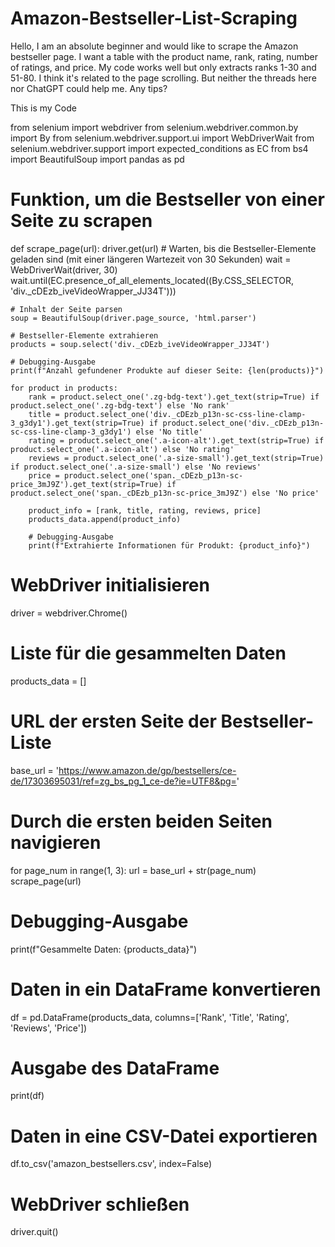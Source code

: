 # Amazon-Bestseller-List-Scraping
Hello, I am an absolute beginner and would like to scrape the Amazon bestseller page. I want a table with the product name, rank, rating, number of ratings, and price. My code works well but only extracts ranks 1-30 and 51-80. I think it's related to the page scrolling. But neither the threads here nor ChatGPT could help me. Any tips?

This is my Code

from selenium import webdriver
from selenium.webdriver.common.by import By
from selenium.webdriver.support.ui import WebDriverWait
from selenium.webdriver.support import expected_conditions as EC
from bs4 import BeautifulSoup
import pandas as pd

# Funktion, um die Bestseller von einer Seite zu scrapen
def scrape_page(url):
    driver.get(url)
    # Warten, bis die Bestseller-Elemente geladen sind (mit einer längeren Wartezeit von 30 Sekunden)
    wait = WebDriverWait(driver, 30)
    wait.until(EC.presence_of_all_elements_located((By.CSS_SELECTOR, 'div._cDEzb_iveVideoWrapper_JJ34T')))

    # Inhalt der Seite parsen
    soup = BeautifulSoup(driver.page_source, 'html.parser')

    # Bestseller-Elemente extrahieren
    products = soup.select('div._cDEzb_iveVideoWrapper_JJ34T')

    # Debugging-Ausgabe
    print(f"Anzahl gefundener Produkte auf dieser Seite: {len(products)}")

    for product in products:
        rank = product.select_one('.zg-bdg-text').get_text(strip=True) if product.select_one('.zg-bdg-text') else 'No rank'
        title = product.select_one('div._cDEzb_p13n-sc-css-line-clamp-3_g3dy1').get_text(strip=True) if product.select_one('div._cDEzb_p13n-sc-css-line-clamp-3_g3dy1') else 'No title'
        rating = product.select_one('.a-icon-alt').get_text(strip=True) if product.select_one('.a-icon-alt') else 'No rating'
        reviews = product.select_one('.a-size-small').get_text(strip=True) if product.select_one('.a-size-small') else 'No reviews'
        price = product.select_one('span._cDEzb_p13n-sc-price_3mJ9Z').get_text(strip=True) if product.select_one('span._cDEzb_p13n-sc-price_3mJ9Z') else 'No price'
        
        product_info = [rank, title, rating, reviews, price]
        products_data.append(product_info)

        # Debugging-Ausgabe
        print(f"Extrahierte Informationen für Produkt: {product_info}")

# WebDriver initialisieren
driver = webdriver.Chrome()

# Liste für die gesammelten Daten
products_data = []

# URL der ersten Seite der Bestseller-Liste
base_url = 'https://www.amazon.de/gp/bestsellers/ce-de/17303695031/ref=zg_bs_pg_1_ce-de?ie=UTF8&pg='

# Durch die ersten beiden Seiten navigieren
for page_num in range(1, 3):
    url = base_url + str(page_num)
    scrape_page(url)

# Debugging-Ausgabe
print(f"Gesammelte Daten: {products_data}")

# Daten in ein DataFrame konvertieren
df = pd.DataFrame(products_data, columns=['Rank', 'Title', 'Rating', 'Reviews', 'Price'])

# Ausgabe des DataFrame
print(df)

# Daten in eine CSV-Datei exportieren
df.to_csv('amazon_bestsellers.csv', index=False)

# WebDriver schließen
driver.quit()
